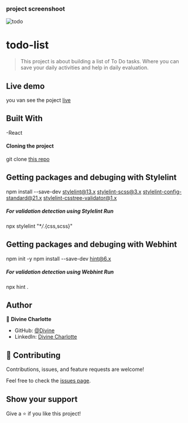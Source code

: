 
### project screenshoot
![todo](https://user-images.githubusercontent.com/60146030/176705839-b143b4a3-58cb-45e5-829f-0660f457b3e0.JPG)

# todo-list

> This project is about building a list of To Do tasks. Where you can save your daily activities and help in daily evaluation.

## Live demo 
you van see the poject [live]()

## Built With
-React

#### Cloning the project

git clone [this repo](git@github.com:divinecharlotte/react-todolist.git) 

## Getting packages and debuging with Stylelint

npm install --save-dev stylelint@13.x stylelint-scss@3.x stylelint-config-standard@21.x stylelint-csstree-validator@1.x

##### For validation detection using Stylelint Run

npx stylelint "\*_/_.{css,scss}"

## Getting packages and debuging with Webhint

npm init -y
npm install --save-dev hint@6.x

##### For validation detection using Webhint Run

npx hint .

## Author

👤 **Divine Charlotte**

- GitHub: [@Divine](https://github.com/divinecharlotte)
- LinkedIn: [Divine Charlotte](https://www.linkedin.com/in/charlotte-divine-dusenge-31b19017a/)

## 🤝 Contributing

Contributions, issues, and feature requests are welcome!

Feel free to check the [issues page](https://github.com/divinecharlotte/react-todolist/issues).

## Show your support

Give a ⭐️ if you like this project!




